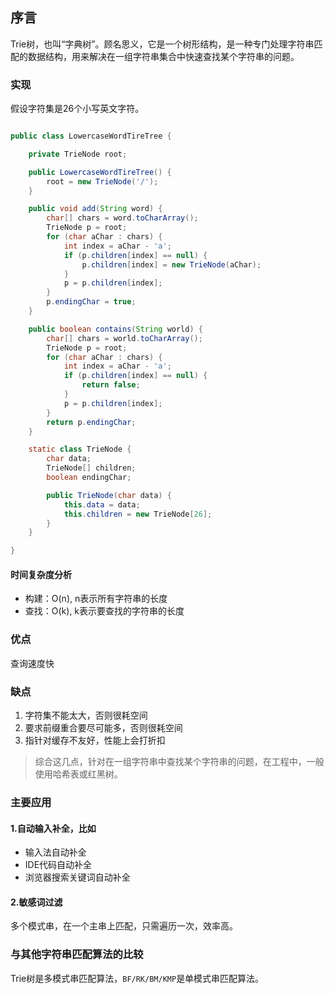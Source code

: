 ## 序言
Trie树，也叫“字典树”。顾名思义，它是一个树形结构，是一种专门处理字符串匹配的数据结构，用来解决在一组字符串集合中快速查找某个字符串的问题。

### 实现
假设字符集是26个小写英文字符。

```java

public class LowercaseWordTireTree {

    private TrieNode root;

    public LowercaseWordTireTree() {
        root = new TrieNode('/');
    }

    public void add(String word) {
        char[] chars = word.toCharArray();
        TrieNode p = root;
        for (char aChar : chars) {
            int index = aChar - 'a';
            if (p.children[index] == null) {
                p.children[index] = new TrieNode(aChar);
            }
            p = p.children[index];
        }
        p.endingChar = true;
    }

    public boolean contains(String world) {
        char[] chars = world.toCharArray();
        TrieNode p = root;
        for (char aChar : chars) {
            int index = aChar - 'a';
            if (p.children[index] == null) {
                return false;
            }
            p = p.children[index];
        }
        return p.endingChar;
    }

    static class TrieNode {
        char data;
        TrieNode[] children;
        boolean endingChar;

        public TrieNode(char data) {
            this.data = data;
            this.children = new TrieNode[26];
        }
    }

}
```
#### 时间复杂度分析

- 构建：O(n), n表示所有字符串的长度
- 查找：O(k), k表示要查找的字符串的长度

### 优点
查询速度快

### 缺点
1. 字符集不能太大，否则很耗空间
2. 要求前缀重合要尽可能多，否则很耗空间
3. 指针对缓存不友好，性能上会打折扣

> 综合这几点，针对在一组字符串中查找某个字符串的问题，在工程中，一般使用哈希表或红黑树。


### 主要应用
#### 1.自动输入补全，比如
- 输入法自动补全
- IDE代码自动补全
- 浏览器搜索关键词自动补全

#### 2.敏感词过滤
多个模式串，在一个主串上匹配，只需遍历一次，效率高。

### 与其他字符串匹配算法的比较
Trie树是多模式串匹配算法，`BF/RK/BM/KMP`是单模式串匹配算法。